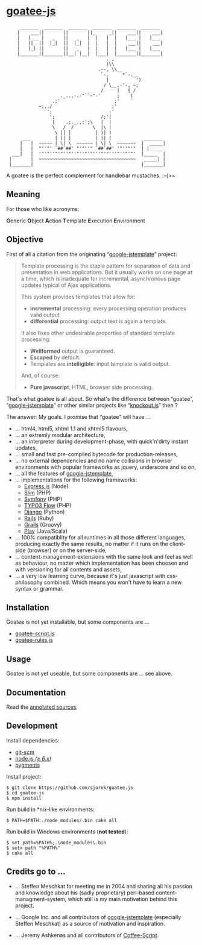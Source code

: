 
[goatee-js](http://sjorek.github.io/goatee-js/)
===============================================

         _______  _______  _______  _______  _______  _______
        |    ___||       ||       ||_     _||    ___||    ___|
        |   | __ |   _   ||   _   |  |   |  |   |___ |   |___
        |   ||  ||  |_|  ||  |_|  |  |   |  |    ___||    ___|
        |   |_| ||       ||   _   |  |   |  |   |___ |   |___
        |_______||_______||__| |__|  |___|  |_______||_______|
                                         . ,
                                         (\\
                                      .--, \\__
                                       `-.     *`-.__
                                         |          ')
                                        / \__.-'-, ~;
                                       /     |   { /
                        ._..,-.-"``~"-'      ;    (
                     .;'                    ;'    ´
                ~;,./                      ;'
                   ';                     ;'
                    ';                 /;'|
                     |    .;._.,;';\   |  |
                     \   /  /       \  |\ |
                      \ || |         | )| )
          ___         | || |         | || |            _______
         |   |  ~~~~~ | \| \  ~~~~~~ | \| \  ~~~~~~~  |  _____|
         |   |  "''"' `##`##' "'"''" `##`##' '"''"'"  | |_____
      ___|   |  '"'"''"'"''"''"''"'"'''"'"'''"''"'"'  |_____  |
     |       |  ~~~~~~~~~~~~~~~~~~~~~~~~~~~~~~~~~~~~   _____| |
     |_______|                                        |_______|

A goatee is the perfect complement for handlebar mustaches. :-{>~

## Meaning

For those who like acronyms:

  **G**eneric **O**bject **A**ction **T**emplate **E**xecution **E**nvironment

## Objective

First of all a citation from the originating
“[google-jstemplate](http://code.google.com/p/google-jstemplate/)” project:

> Template processing is the staple pattern for separation of data and
  presentation in web applications. But it usually works on one page at
  a time, which is inadequate for incremental, asynchronous page updates
  typical of Ajax applications.
>
> This system provides templates that allow for:
>
> - **incremental** processing: every processing operation produces valid output
> - **differential** processing: output text is again a template.
>
> It also fixes other undesirable properties of standard template processing:
>
> - **Wellformed** output is guaranteed.
> - **Escaped** by default.
> - Templates are **intelligible**: input template is valid output.
>
> And, of course:
>
> - **Pure javascript**, HTML, browser side processing.

That's what goatee is all about. So what's the difference between “goatee”,
“[google-jstemplate](http://code.google.com/p/google-jstemplate/)” or other
similar projects like “[knockout.js](http://knockoutjs.com)” then ?

The answer: My goals. I promise that “goatee” will have …

- … html4, html5, xhtml 1.1 and xhtml5 flavours,
- … an extremly modular architecture,
- … an interpreter during development-phase, with quick'n'dirty instant updates,
- … small and fast pre-compiled bytecode for production-releases,
- … no external dependencies and no name collisions in browser environments with
  popular frameworks as jquery, underscore and so on,
- … all the features of
  [google-jstemplate](http://code.google.com/p/google-jstemplate/),
- … implementations for the following frameworks:
  - [Express.js](http://expressjs.com) (Node)
  - [Slim](http://www.slimframework.com) (PHP)
  - [Symfony](http://symfony.com) (PHP)
  - [TYPO3 Flow](http://flow.typo3.org) (PHP)
  - [Django](https://www.djangoproject.com) (Python)
  - [Rails](http://rubyonrails.org) (Ruby)
  - [Grails](http://grails.org) (Groovy)
  - [Play](http://www.playframework.com) (Java/Scala)
- … 100% compatiblity for all runtimes in all those different languages,
  producing exactly the same results, no matter if it runs on the client-
  side (browser) or on the server-side,
- … content-management-extensions with the same look and feel as well as
  behaviour, no matter which implementation has been choosen and with
  versioning for all contents and assets,
- … a very low learning curve, because it's just javascript with css-philosophy
  combined. Which means you won't have to learn a new syntax or grammar.

## Installation

Goatee is not yet installable, but some components are …

- [goatee-script.js](http://sjorek.github.io/goatee-script.js)
- [goatee-rules.js](http://sjorek.github.io/goatee-rules.js)

## Usage

Goatee is not yet useable, but some components are … see above.

## Documentation

Read the [annotated sources](http://sjorek.github.io/goatee.js/doc/).

## Development

Install dependencies:

- [git-scm](http://git-scm.com)
- [node.js *(≥ 6.x)*](http://nodejs.org)
- [pygments](http://pygments.org)

Install project:

    $ git clone https://github.com/sjorek/goatee.js
    $ cd goatee-js
    $ npm install

Run build in *nix-like environments:

    $ PATH=$PATH:./node_modules/.bin cake all

Run build in Windows environments (**not tested**):

    $ set path=%PATH%;.\node_modules\.bin
    $ setx path "%PATH%"
    $ cake all

## Credits go to …

- … Steffen Meschkat for meeting me in 2004 and sharing all his passion and
  knowledge about his (sadly proprietary) perl-based content-managment-system,
  which still is my main motivation behind this project.

- … Google Inc. and all contributors
  of [google-jstemplate](http://code.google.com/p/google-jstemplate/)
  (especially Steffen Meschkat) as a source of motivation and inspiration.

- … Jeremy Ashkenas and all contributors of
  [Coffee-Script](http://coffeescript.org/).
